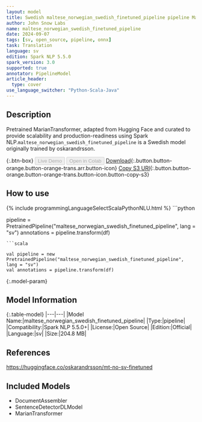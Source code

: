 ```yaml
---
layout: model
title: Swedish maltese_norwegian_swedish_finetuned_pipeline pipeline MarianTransformer from oskarandrsson
author: John Snow Labs
name: maltese_norwegian_swedish_finetuned_pipeline
date: 2024-09-07
tags: [sv, open_source, pipeline, onnx]
task: Translation
language: sv
edition: Spark NLP 5.5.0
spark_version: 3.0
supported: true
annotator: PipelineModel
article_header:
  type: cover
use_language_switcher: "Python-Scala-Java"
---
```


## Description

Pretrained MarianTransformer, adapted from Hugging Face and curated to provide scalability and production-readiness using Spark NLP.`maltese_norwegian_swedish_finetuned_pipeline` is a Swedish model originally trained by oskarandrsson.

{:.btn-box}
<button class="button button-orange" disabled>Live Demo</button>
<button class="button button-orange" disabled>Open in Colab</button>
[Download](https://s3.amazonaws.com/auxdata.johnsnowlabs.com/public/models/maltese_norwegian_swedish_finetuned_pipeline_sv_5.5.0_3.0_1725747442822.zip){:.button.button-orange.button-orange-trans.arr.button-icon}
[Copy S3 URI](s3://auxdata.johnsnowlabs.com/public/models/maltese_norwegian_swedish_finetuned_pipeline_sv_5.5.0_3.0_1725747442822.zip){:.button.button-orange.button-orange-trans.button-icon.button-copy-s3}

## How to use



<div class="tabs-box" markdown="1">
{% include programmingLanguageSelectScalaPythonNLU.html %}
```python

pipeline = PretrainedPipeline("maltese_norwegian_swedish_finetuned_pipeline", lang = "sv")
annotations =  pipeline.transform(df)   

```
```scala

val pipeline = new PretrainedPipeline("maltese_norwegian_swedish_finetuned_pipeline", lang = "sv")
val annotations = pipeline.transform(df)

```
</div>

{:.model-param}
## Model Information

{:.table-model}
|---|---|
|Model Name:|maltese_norwegian_swedish_finetuned_pipeline|
|Type:|pipeline|
|Compatibility:|Spark NLP 5.5.0+|
|License:|Open Source|
|Edition:|Official|
|Language:|sv|
|Size:|204.8 MB|

## References

https://huggingface.co/oskarandrsson/mt-no-sv-finetuned

## Included Models

- DocumentAssembler
- SentenceDetectorDLModel
- MarianTransformer